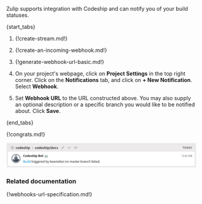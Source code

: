 Zulip supports integration with Codeship and can notify you of
your build statuses.

{start_tabs}

1. {!create-stream.md!}

1. {!create-an-incoming-webhook.md!}

1. {!generate-webhook-url-basic.md!}

1. On your project's webpage, click on **Project Settings** in
   the top right corner. Click on the **Notifications** tab, and click on
   **+ New Notification**. Select **Webhook**.

1. Set **Webhook URL** to the URL constructed above. You may also supply
   an optional description or a specific branch you would like to be
   notified about. Click **Save**.

{end_tabs}

{!congrats.md!}

![](/static/images/integrations/codeship/001.png)

### Related documentation

{!webhooks-url-specification.md!}